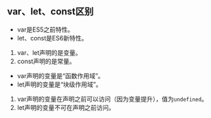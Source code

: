 ## var、let、const区别
* var是ES5之前特性。
* let、const是ES6新特性。

1. var、let声明的是变量。
2. const声明的是常量。

* var声明的变量是“函数作用域”。
* let声明的变量是“块级作用域”。

1. var声明的变量在声明之前可以访问（因为变量提升），值为`undefined`。
2. let声明的变量不可在声明之前访问。